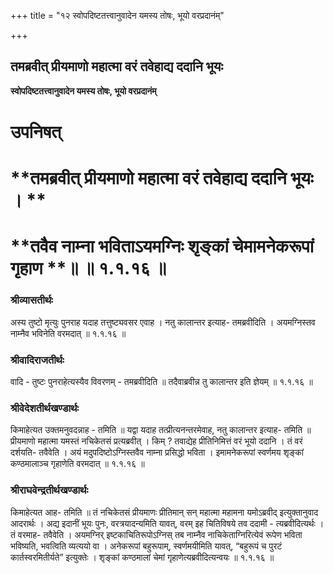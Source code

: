+++
title = "१२ स्वोपदिष्टतत्त्वानुवादेन यमस्य तोषः, भूयो वरप्रदानंम्"

+++


## तमब्रवीत् प्रीयमाणो महात्मा वरं तवेहाद्य ददानि भूयः

**स्वोपदिष्टतत्त्वानुवादेन यमस्य तोषः, भूयो वरप्रदानंम्**

# **उपनिषत्**

# **तमब्रवीत् प्रीयमाणो महात्मा वरं तवेहाद्य ददानि भूयः । **

# **तवैव नाम्ना भविताऽयमग्निः शृङ्कां चेमामनेकरूपां गृहाण **॥ **॥ १.१.१६ ॥**

### **श्रीव्यासतीर्थः**

अस्य तुष्टो मृत्युः पुनराह यदाह तत्तुष्ट्यवसर एवाह । नतु कालान्तर इत्याह- तमब्रवीदिति । अयमग्निस्तव नाम्नैव भविनेति वरमदात् ॥ १.१.१६ ॥

### **श्रीवादिराजतीर्थः**

वादि - तुष्टः पुनराहेत्यस्यैव विवरणम् - तमब्रवीदिति ॥ तदैवाब्रवीन्न तु कालान्तर इति ज्ञेयम् ॥ १.१.१६ ॥

### **श्रीवेदेशतीर्थखण्डार्थः**

किमाहेत्यत उक्तमनुवदन्नाह - तमिति ॥ यद्वा यदाह तत्प्रीत्यनन्तरमेवाह, नतु कालान्तर इत्याह- तमिति ॥ प्रीयमाणो महात्मा यमस्तं नचिकेतसं प्रत्यब्रवीत् । किम् ? तवाद्येह प्रीतिनिमित्तं वरं भूयो ददानि । तं वरं दर्शयति- तवैवेति । अयं मदुपदिष्टोऽग्निस्तवैव नाम्ना प्रसिद्धो भविता । इमामनेकरूपां स्वर्णमय शृङ्कां कण्ठमालाञ्च गृहाणेति वरमदात् ॥ १.१.१६ ॥

### **श्रीराघवेन्द्रतीर्थखण्डार्थः**

किमाहेत्यत आह- तमिति ॥ तं नचिकेतसं प्रीयमाणः प्रीतिमान् सन् महात्मा महामना यमोऽब्रवीद् इत्युक्तानुवाद आदरार्थः । अद्य इदानीं भूयः पुनः, वरत्रयादन्यमिति यावत्, वरम् इह चितिविषये तव ददामी - त्यब्रवीदित्यर्थः । तं वरमाह- तवैवेति । अयमग्निर् इष्टकाचितिरूपोऽग्निस् तब नाम्नैव नाचिकेताग्निरित्येवं रूपेण भविता भविष्यति, भवत्विति व्यत्ययो वा । अनेकरूपां बहुरूपाम्, स्वर्णमयीमिति यावत्, “बहुरूपं च पुरटं कार्तस्वरमितीर्यते” इत्युक्तेः । शृङ्कां कण्ठमालां चेमां गृहाणेत्यब्रवीदित्यन्वयः ॥ १.१.१६ ॥

